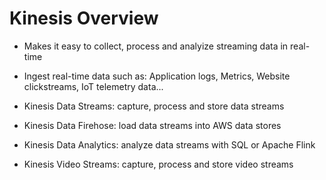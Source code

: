 # Kinesis Overview

- Makes it easy to collect, process and analyize streaming data in real-time
- Ingest real-time data such as: Application logs, Metrics, Website clickstreams, IoT telemetry data...

- Kinesis Data Streams: capture, process and store data streams
- Kinesis Data Firehose: load data streams into AWS data stores
- Kinesis Data Analytics: analyze data streams with SQL or Apache Flink
- Kinesis Video Streams: capture, process and store video streams

